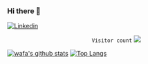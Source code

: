 ### Hi there 👋


<!-- **wafa17/wafa17** is a ✨ _special_ ✨ repository because its `README.md` (this file) appears on your GitHub profile. -->

<!-- Here are some ideas to get you started:

- 🔭 I’m currently working on ...
- 🌱 I’m currently learning ...
- 👯 I’m looking to collaborate on ...
- 🤔 I’m looking for help with ...
- 💬 Ask me about ...
- 📫 How to reach me: ...
- 😄 Pronouns: ...
- ⚡ Fun fact: ...
 -->


[![Linkedin](https://img.shields.io/badge/linkedin-%230077B5.svg?&style=for-the-badge&logo=linkedin&logoColor=white)](https://www.linkedin.com/in/wafazahida17/)


<p align="center">
   <code>Visitor count</code>
   <img src="https://profile-counter.glitch.me/khuong291/count.svg" />
  </p>

[![wafa's github stats](https://github-readme-stats.vercel.app/api?username=khuong291&show_icons=true&line_height=21&show_icons=true&theme=buefy&count_private=true&cache_seconds=1800)](https://github.com/wafa17)
[![Top Langs](https://github-readme-stats.vercel.app/api/top-langs/?username=khuong291&show_icons=true&theme=buefy&layout=compact&cache_seconds=1800)](https://github.com/wafa17)

